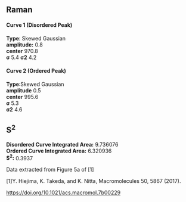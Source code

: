 ## Raman

#### Curve 1 (Disordered Peak)
**Type**: Skewed Gaussian\
**amplitude:** 0.8\
**center** 970.8\
**σ** 5.4
**σ2** 4.2


#### Curve 2 (Ordered Peak)
**Type**:Skewed Gaussian\
**amplitude** 0.5\
**center** 995.6\
**σ** 5.3\
**σ2** 4.6


## S<sup>2</sup>
**Disordered Curve Integrated Area:** 9.736076\
**Ordered Curve Integrated Area:** 6.320936\
**S<sup>2</sup>:** 0.3937






Data extracted from Figure 5a of [1]


[1]Y. Hiejima, K. Takeda, and K. Nitta, Macromolecules 50, 5867 (2017).



https://doi.org/10.1021/acs.macromol.7b00229
